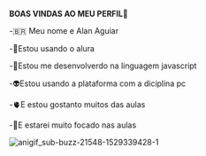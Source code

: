 **BOAS VINDAS AO MEU PERFIL**🥉

-🇧🇷 Meu nome e Alan Aguiar

-💙Estou usando o alura

-🦡Estou me desenvolverdo na linguagem javascript

-👽Estou usando a plataforma com a diciplina pc

-🫀E estou gostanto muitos das aulas

-🤬E estarei muito focado nas aulas

![anigif_sub-buzz-21548-1529339428-1](https://github.com/user-attachments/assets/56e285e8-e961-4314-a8c8-7e4369053139)
